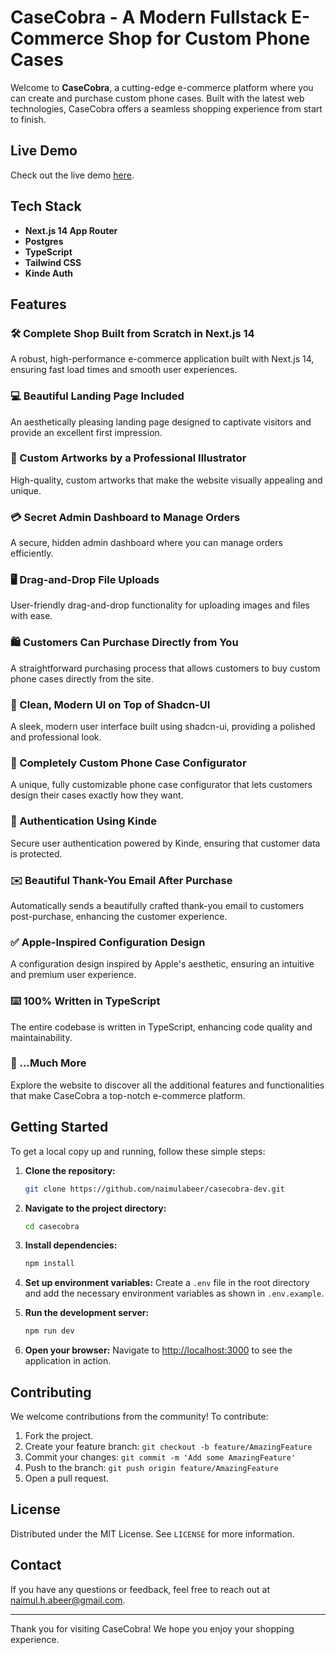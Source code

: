 # CaseCobra - A Modern Fullstack E-Commerce Shop for Custom Phone Cases

Welcome to **CaseCobra**, a cutting-edge e-commerce platform where you can create and purchase custom phone cases. Built with the latest web technologies, CaseCobra offers a seamless shopping experience from start to finish.

## Live Demo

Check out the live demo [here](https://casecobra-ecommerce.vercel.app/).

## Tech Stack

- **Next.js 14 App Router**
- **Postgres**
- **TypeScript**
- **Tailwind CSS**
- **Kinde Auth**

## Features

### 🛠️ Complete Shop Built from Scratch in Next.js 14
A robust, high-performance e-commerce application built with Next.js 14, ensuring fast load times and smooth user experiences.

### 💻 Beautiful Landing Page Included
An aesthetically pleasing landing page designed to captivate visitors and provide an excellent first impression.

### 🎨 Custom Artworks by a Professional Illustrator
High-quality, custom artworks that make the website visually appealing and unique.

### 💳 Secret Admin Dashboard to Manage Orders
A secure, hidden admin dashboard where you can manage orders efficiently.

### 🖥️ Drag-and-Drop File Uploads
User-friendly drag-and-drop functionality for uploading images and files with ease.

### 🛍️ Customers Can Purchase Directly from You
A straightforward purchasing process that allows customers to buy custom phone cases directly from the site.

### 🌟 Clean, Modern UI on Top of Shadcn-UI
A sleek, modern user interface built using shadcn-ui, providing a polished and professional look.

### 🛒 Completely Custom Phone Case Configurator
A unique, fully customizable phone case configurator that lets customers design their cases exactly how they want.

### 🔑 Authentication Using Kinde
Secure user authentication powered by Kinde, ensuring that customer data is protected.

### ✉️ Beautiful Thank-You Email After Purchase
Automatically sends a beautifully crafted thank-you email to customers post-purchase, enhancing the customer experience.

### ✅ Apple-Inspired Configuration Design
A configuration design inspired by Apple's aesthetic, ensuring an intuitive and premium user experience.

### ⌨️ 100% Written in TypeScript
The entire codebase is written in TypeScript, enhancing code quality and maintainability.

### 🎁 ...Much More
Explore the website to discover all the additional features and functionalities that make CaseCobra a top-notch e-commerce platform.

## Getting Started

To get a local copy up and running, follow these simple steps:

1. **Clone the repository:**
    ```sh
    git clone https://github.com/naimulabeer/casecobra-dev.git
    ```
2. **Navigate to the project directory:**
    ```sh
    cd casecobra
    ```
3. **Install dependencies:**
    ```sh
    npm install
    ```
4. **Set up environment variables:**
    Create a `.env` file in the root directory and add the necessary environment variables as shown in `.env.example`.

5. **Run the development server:**
    ```sh
    npm run dev
    ```
6. **Open your browser:**
    Navigate to [http://localhost:3000](http://localhost:3000) to see the application in action.

## Contributing

We welcome contributions from the community! To contribute:

1. Fork the project.
2. Create your feature branch: `git checkout -b feature/AmazingFeature`
3. Commit your changes: `git commit -m 'Add some AmazingFeature'`
4. Push to the branch: `git push origin feature/AmazingFeature`
5. Open a pull request.

## License

Distributed under the MIT License. See `LICENSE` for more information.

## Contact

If you have any questions or feedback, feel free to reach out at [naimul.h.abeer@gmail.com](mailto:naimul.h.abeer@gmail.com).

---

Thank you for visiting CaseCobra! We hope you enjoy your shopping experience.

